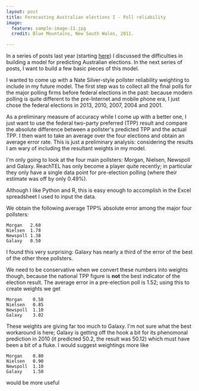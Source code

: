 ```yaml
---
layout: post
title: Forecasting Australian elections I - Poll reliability
image:
  feature: sample-image-11.jpg
  credit: Blue Mountains, New South Wales, 2011. 

---
```


In a series of posts last year (starting [here](http://www.clintonboys.com/aus-election-model-1/)) I discussed the difficulties in building a model for predicting Australian elections. In the next series of posts, I want to build a few basic pieces of this model. 

I wanted to come up with a Nate Silver-style pollster reliability weighting to include in my future model. The first step was to collect all the final polls for the major polling firms before federal elections in the past: because modern polling is quite different to the pre-Internet and mobile phone era, I just chose the federal elections in 2013, 2010, 2007, 2004 and 2001.  

As a preliminary measure of accuracy while I come up with a better one, I just want to use the federal two-party preferred (TPP) result and compare the absolute difference between a pollster's predicted TPP and the actual TPP. I then want to take an average over the four elections and obtain an average error rate. This is just a preliminary analysis: considering the results I am wary of including the resultant weights in my model. 

I'm only going to look at the four main pollsters: Morgan, Nielsen, Newspoll and Galaxy. ReachTEL has only become a player quite recently; in particular they only have a single data point for pre-election polling (where their estimate was off by only 0.49%). 

Although I like Python and R, this is easy enough to accomplish in the Excel spreadsheet I used to input the data. 

We obtain the following average TPP% absolute error among the major four pollsters:

    Morgan   2.60
    Nielsen  1.78
    Newspoll 1.38
    Galaxy   0.50

I found this very surprising: Galaxy has nearly a third of the error of the best of the other three pollsters.

We need to be conservative when we convert these numbers into weights though, because the national TPP figure is **not** the best indicator of the election result. The average error in a pre-election poll is 1.52; using this to create weights we get 

    Morgan    0.58
    Nielsen   0.85
    Newspoll  1.10
    Galaxy    3.02

These weights are giving far too much to Galaxy. I'm not sure what the best workaround is here; Galaxy is getting off the hook a bit for its phenomonal prediction in 2010 (it predicted 50.2, the result was 50.12) which must have been a bit of a fluke. I would suggest weightings more like

    Morgan    0.80
    Nielsen   0.90
    Newspoll  1.10
    Galaxy    1.50

would be more useful